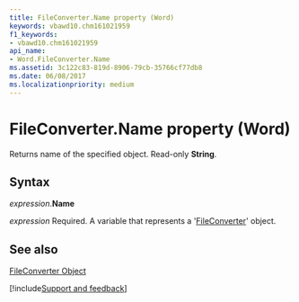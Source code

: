 ```yaml
---
title: FileConverter.Name property (Word)
keywords: vbawd10.chm161021959
f1_keywords:
- vbawd10.chm161021959
api_name:
- Word.FileConverter.Name
ms.assetid: 3c122c83-819d-8906-79cb-35766cf77db8
ms.date: 06/08/2017
ms.localizationpriority: medium
---
```



# FileConverter.Name property (Word)

Returns name of the specified object. Read-only **String**.


## Syntax

_expression_.**Name**

_expression_ Required. A variable that represents a '[FileConverter](Word.FileConverter.md)' object.


## See also


[FileConverter Object](Word.FileConverter.md)

[!include[Support and feedback](~/includes/feedback-boilerplate.md)]